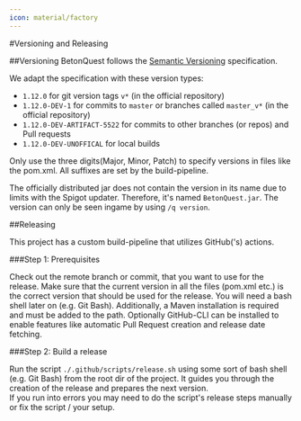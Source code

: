 ```yaml
---
icon: material/factory
---
```

#Versioning and Releasing

##Versioning
BetonQuest follows the <a href="https://semver.org/" target="_blank">Semantic Versioning</a> specification.

We adapt the specification with these version types:

* `1.12.0` for git version tags `v*` (in the official repository)
* `1.12.0-DEV-1` for commits to `master` or branches called `master_v*` (in the official repository)
* `1.12.0-DEV-ARTIFACT-5522` for commits to other branches (or repos) and Pull requests
* `1.12.0-DEV-UNOFFICAL` for local builds

Only use the three digits(Major, Minor, Patch) to specify versions in files like the pom.xml. All suffixes are set
by the build-pipeline.

The officially distributed jar does not contain the version in its name due to limits with the Spigot updater.
Therefore, it's named `BetonQuest.jar`. The version can only be seen ingame by using `/q version`.

##Releasing

This project has a custom build-pipeline that utilizes GitHub('s) actions.

###Step 1: Prerequisites

Check out the remote branch or commit, that you want to use for the release.
Make sure that the current version in all the files (pom.xml etc.) is the correct version that should be used for the
release. You will need a bash shell later on (e.g. Git Bash). Additionally, a Maven installation is required and must
be added to the path. Optionally GitHub-CLI can be installed to enable features like automatic Pull Request
creation and release date fetching.

###Step 2: Build a release

Run the script `./.github/scripts/release.sh` using some sort of bash shell (e.g. Git Bash) from the root dir of the
project. It guides you through the creation of the release and prepares the next version.  
If you run into errors you may need to do the script's release steps manually or fix the script / your setup. 
